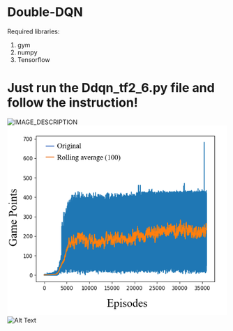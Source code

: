# Double-DQN

Required libraries:
1) gym 
2) numpy 
3) Tensorflow 


# Just run the Ddqn_tf2_6.py file and follow the instruction!
![IMAGE_DESCRIPTION](/plots/Training.pn)
![Alt Text](./plots/Training.png)
![Alt Text](gif.gif)
